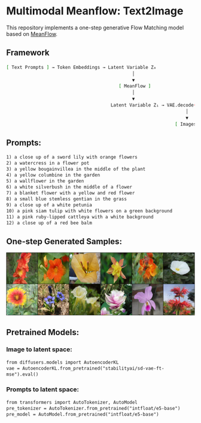 # Multimodal Meanflow: Text2Image

This repository implements a one-step generative Flow Matching model based on [MeanFlow](https://arxiv.org/abs/2505.13447).
## Framework
```bash
[ Text Prompts ] → Token Embeddings → Latent Variable Z₀ 
                                               │
                                               ▼
                                          [ MeanFlow ]
                                               │
                                               ▼
                                       Latent Variable Z₁ → VAE.decode(Z₁)
                                                                   │
                                                                   ▼
                                                               [ Images ]
```

## Prompts:
    1) a close up of a sword lily with orange flowers
    2) a watercress in a flower pot
    3) a yellow bougainvillea in the middle of the plant
    4) a yellow columbine in the garden
    5) a wallflower in the garden
    6) a white silverbush in the middle of a flower
    7) a blanket flower with a yellow and red flower
    8) a small blue stemless gentian in the grass
    9) a close up of a white petunia
    10) a pink siam tulip with white flowers on a green background
    11) a pink ruby-lipped cattleya with a white background
    12) a close up of a red bee balm
    
## One-step Generated Samples:
![Samples](Samples.png)

## Pretrained Models:
### Image to latent space:
```
from diffusers.models import AutoencoderKL
vae = AutoencoderKL.from_pretrained("stabilityai/sd-vae-ft-mse").eval()
```
### Prompts to latent space:
```
from transformers import AutoTokenizer, AutoModel
pre_tokenizer = AutoTokenizer.from_pretrained("intfloat/e5-base")
pre_model = AutoModel.from_pretrained("intfloat/e5-base")
```


